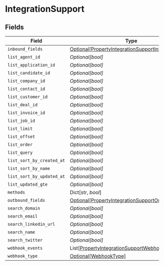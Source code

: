 # IntegrationSupport


## Fields

| Field                                                                                                                 | Type                                                                                                                  | Required                                                                                                              | Description                                                                                                           |
| --------------------------------------------------------------------------------------------------------------------- | --------------------------------------------------------------------------------------------------------------------- | --------------------------------------------------------------------------------------------------------------------- | --------------------------------------------------------------------------------------------------------------------- |
| `inbound_fields`                                                                                                      | [Optional[PropertyIntegrationSupportInboundFields]](../../models/shared/propertyintegrationsupportinboundfields.md)   | :heavy_minus_sign:                                                                                                    | N/A                                                                                                                   |
| `list_agent_id`                                                                                                       | *Optional[bool]*                                                                                                      | :heavy_minus_sign:                                                                                                    | N/A                                                                                                                   |
| `list_application_id`                                                                                                 | *Optional[bool]*                                                                                                      | :heavy_minus_sign:                                                                                                    | N/A                                                                                                                   |
| `list_candidate_id`                                                                                                   | *Optional[bool]*                                                                                                      | :heavy_minus_sign:                                                                                                    | N/A                                                                                                                   |
| `list_company_id`                                                                                                     | *Optional[bool]*                                                                                                      | :heavy_minus_sign:                                                                                                    | N/A                                                                                                                   |
| `list_contact_id`                                                                                                     | *Optional[bool]*                                                                                                      | :heavy_minus_sign:                                                                                                    | N/A                                                                                                                   |
| `list_customer_id`                                                                                                    | *Optional[bool]*                                                                                                      | :heavy_minus_sign:                                                                                                    | N/A                                                                                                                   |
| `list_deal_id`                                                                                                        | *Optional[bool]*                                                                                                      | :heavy_minus_sign:                                                                                                    | N/A                                                                                                                   |
| `list_invoice_id`                                                                                                     | *Optional[bool]*                                                                                                      | :heavy_minus_sign:                                                                                                    | N/A                                                                                                                   |
| `list_job_id`                                                                                                         | *Optional[bool]*                                                                                                      | :heavy_minus_sign:                                                                                                    | N/A                                                                                                                   |
| `list_limit`                                                                                                          | *Optional[bool]*                                                                                                      | :heavy_minus_sign:                                                                                                    | N/A                                                                                                                   |
| `list_offset`                                                                                                         | *Optional[bool]*                                                                                                      | :heavy_minus_sign:                                                                                                    | N/A                                                                                                                   |
| `list_order`                                                                                                          | *Optional[bool]*                                                                                                      | :heavy_minus_sign:                                                                                                    | N/A                                                                                                                   |
| `list_query`                                                                                                          | *Optional[bool]*                                                                                                      | :heavy_minus_sign:                                                                                                    | N/A                                                                                                                   |
| `list_sort_by_created_at`                                                                                             | *Optional[bool]*                                                                                                      | :heavy_minus_sign:                                                                                                    | N/A                                                                                                                   |
| `list_sort_by_name`                                                                                                   | *Optional[bool]*                                                                                                      | :heavy_minus_sign:                                                                                                    | N/A                                                                                                                   |
| `list_sort_by_updated_at`                                                                                             | *Optional[bool]*                                                                                                      | :heavy_minus_sign:                                                                                                    | N/A                                                                                                                   |
| `list_updated_gte`                                                                                                    | *Optional[bool]*                                                                                                      | :heavy_minus_sign:                                                                                                    | N/A                                                                                                                   |
| `methods`                                                                                                             | Dict[str, *bool*]                                                                                                     | :heavy_minus_sign:                                                                                                    | N/A                                                                                                                   |
| `outbound_fields`                                                                                                     | [Optional[PropertyIntegrationSupportOutboundFields]](../../models/shared/propertyintegrationsupportoutboundfields.md) | :heavy_minus_sign:                                                                                                    | N/A                                                                                                                   |
| `search_domain`                                                                                                       | *Optional[bool]*                                                                                                      | :heavy_minus_sign:                                                                                                    | N/A                                                                                                                   |
| `search_email`                                                                                                        | *Optional[bool]*                                                                                                      | :heavy_minus_sign:                                                                                                    | N/A                                                                                                                   |
| `search_linkedin_url`                                                                                                 | *Optional[bool]*                                                                                                      | :heavy_minus_sign:                                                                                                    | N/A                                                                                                                   |
| `search_name`                                                                                                         | *Optional[bool]*                                                                                                      | :heavy_minus_sign:                                                                                                    | N/A                                                                                                                   |
| `search_twitter`                                                                                                      | *Optional[bool]*                                                                                                      | :heavy_minus_sign:                                                                                                    | N/A                                                                                                                   |
| `webhook_events`                                                                                                      | List[[PropertyIntegrationSupportWebhookEvents](../../models/shared/propertyintegrationsupportwebhookevents.md)]       | :heavy_minus_sign:                                                                                                    | N/A                                                                                                                   |
| `webhook_type`                                                                                                        | [Optional[WebhookType]](../../models/shared/webhooktype.md)                                                           | :heavy_minus_sign:                                                                                                    | N/A                                                                                                                   |